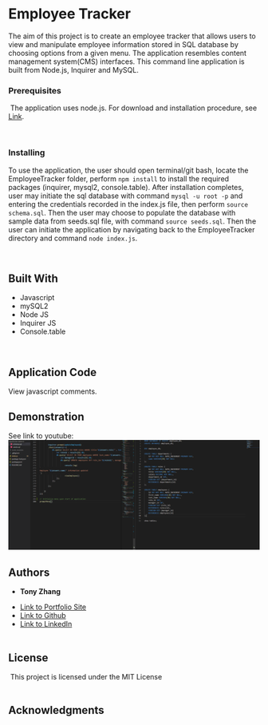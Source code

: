 # Employee Tracker
The aim of this project is to create an employee tracker that allows users to view and manipulate employee information stored in SQL database by choosing options from a given menu. The application resembles content management system(CMS) interfaces. This command line application is built from Node.js, Inquirer and MySQL.
​
<br/>

### Prerequisites
​
The application uses node.js. For download and installation procedure, see [Link](https://nodejs.org/en/download/).


<br/>

### Installing

To use the application, the user should open terminal/git bash, locate the EmployeeTracker folder, perform ```npm install``` to install the required packages (inquirer, mysql2, console.table). After installation completes, user may initiate the sql database with command ```mysql -u root -p``` and entering the credentials recorded in the index.js file, then perform ```source schema.sql```. Then the user may choose to populate the database with sample data from seeds.sql file, with command ```source seeds.sql```. Then the user can initiate the application by navigating back to the EmployeeTracker directory and command ```node index.js```.

<br/>

## Built With

* Javascript
* mySQL2
* Node JS
* Inquirer JS
* Console.table

​<br/>

## Application Code

View javascript comments.

## Demonstration

See link to youtube:
[![Demo.mp4](assets/thumbnail.png)](https://youtu.be/URIr1xNJCso)


## Authors

* **Tony Zhang** 
- [Link to Portfolio Site](https://tonyzyt9947.github.io/PersonalPortfolio/)
- [Link to Github](https://github.com/Tonyzyt9947)
- [Link to LinkedIn](https://www.linkedin.com/in/tony-zhang-61670421b/)
​
<br/><br/>

## License
​
This project is licensed under the MIT License 
​
<br/><br/>
## Acknowledgments 
